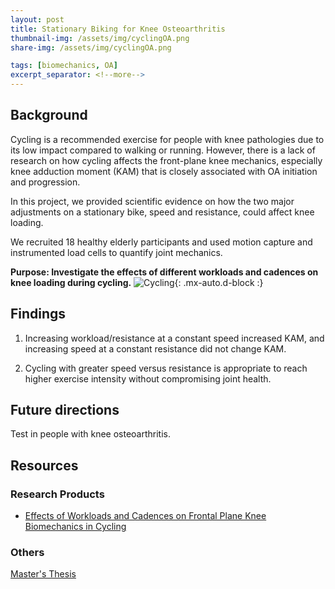 ```yaml
---
layout: post
title: Stationary Biking for Knee Osteoarthritis
thumbnail-img: /assets/img/cyclingOA.png
share-img: /assets/img/cyclingOA.png

tags: [biomechanics, OA]
excerpt_separator: <!--more-->
---
```




## Background

Cycling is a recommended exercise for people with knee pathologies due to its low impact compared to walking or running. However, there is a lack of research on how cycling affects the front-plane knee mechanics, especially knee adduction moment (KAM) that is closely associated with OA initiation and progression.

In this project, we provided scientific evidence on how the two major adjustments on a stationary bike, speed and resistance, could affect knee loading.

<!--more-->
We recruited 18 healthy elderly participants and used motion capture and instrumented load cells to quantify joint mechanics.

**Purpose: Investigate the effects of different workloads and cadences on knee loading during cycling.**
![Cycling](/assets/img/cycling.png){: .mx-auto.d-block :}


## Findings

1. Increasing workload/resistance at a constant speed increased KAM, and increasing speed at a constant resistance did not change KAM.

2. Cycling with greater speed versus resistance is appropriate to reach higher exercise intensity without compromising joint health.

## Future directions

Test in people with knee osteoarthritis.


## Resources

### Research Products
- [Effects of Workloads and Cadences on Frontal Plane Knee Biomechanics in Cycling](https://drive.google.com/file/d/1H18CByCVhN6TMXzxOHonDgnYqf3Pe0lU/view?usp=sharing) 

### Others
[Master's Thesis](https://drive.google.com/file/d/1XZKdKJP0T3mewQtMvcYg5qHiMEJdltjy/view?usp=sharing)  

